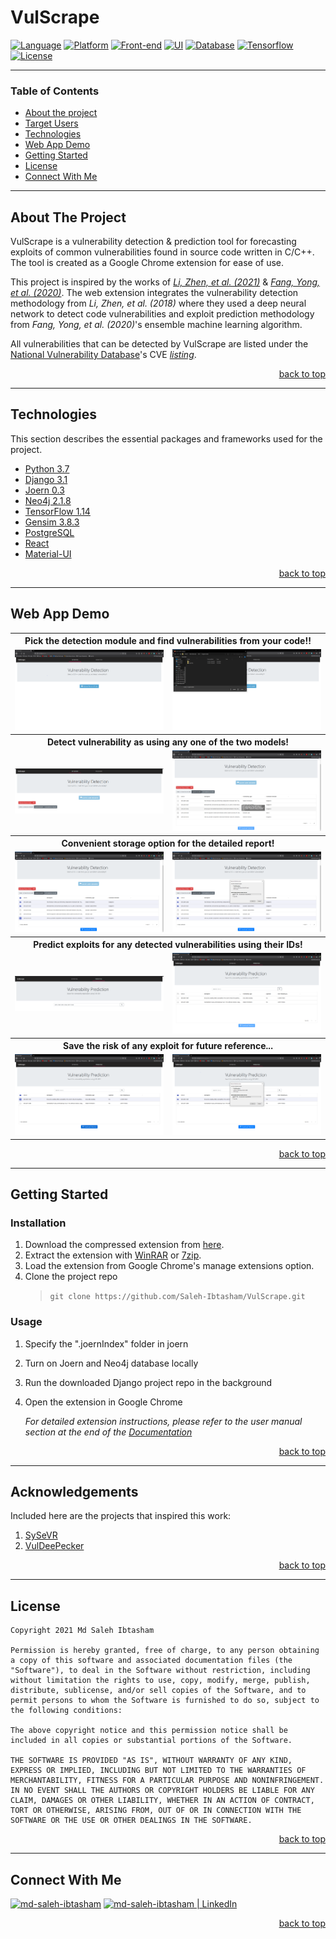 # VulScrape

[![Language](https://img.shields.io/badge/Python-3776AB?style=flat&logo=python&logoColor=white)](https://www.python.org/downloads/release/python-370/)
[![Platform](https://img.shields.io/badge/DJANGO-REST-ff1709?style=flat&logo=django&logoColor=white&color=ff1709&labelColor=gray)](https://www.django-rest-framework.org/)
[![Front-end](https://img.shields.io/badge/React-20232A?style=flat&logo=react&logoColor=61DAFB)](https://reactjs.org/)
[![UI](https://img.shields.io/badge/Material--UI-0081CB?style=flat&logo=material-ui&logoColor=white)](https://mui.com/)
[![Database](https://img.shields.io/badge/Neo4j-018bff?style=flat&logo=neo4j&logoColor=white)](https://community.chocolatey.org/packages/neo4j-community/2.1.8.20150617#dependencies)
[![Tensorflow](https://img.shields.io/badge/TensorFlow-FF6F00?style=flat&logo=tensorflow&logoColor=white)](https://github.com/tensorflow/tensorflow/releases/tag/v1.14.0-rc1)
[![License](https://img.shields.io/badge/license-MIT-lightgreen)](https://opensource.org/licenses/MIT)

---

### Table of Contents

- [About the project](#about-the-project)
- [Target Users](#target-users)
- [Technologies](#technologies)
- [Web App Demo](#web-app-demo)
- [Getting Started](#getting-started)
- [License](#license)
- [Connect With Me](#connect-with-me)

---

## About The Project

VulScrape is a vulnerability detection & prediction tool for forecasting exploits of common vulnerabilities found in source code written in C/C++. The tool is created as a Google Chrome extension for ease of use. 

This project is inspired by the works of *[Li, Zhen, et al. (2021)](https://ieeexplore.ieee.org/abstract/document/9321538)* & *[Fang, Yong, et al. (2020)](https://journals.plos.org/plosone/article?id=10.1371/journal.pone.0228439)*. The web extension integrates the vulnerability detection methodology from  *Li, Zhen, et al. (2018)* where they used a deep neural network to detect code vulnerabilities and exploit prediction methodology from *Fang, Yong, et al. (2020)*'s ensemble machine learning algorithm.

All vulnerabilities that can be detected by VulScrape are listed under the [National Vulnerability Database](https://nvd.nist.gov/)'s CVE *[listing](https://nvd.nist.gov/vuln/full-listing)*.

<p align="right"><a href="#vulscrape">back to top</a></p>

---

## Technologies

This section describes the essential packages and frameworks used for the project.

- [Python 3.7](https://www.python.org/downloads/release/python-370/)
- [Django 3.1](https://www.djangoproject.com/download/)
- [Joern 0.3](https://joern.io/)
- [Neo4j 2.1.8](https://community.chocolatey.org/packages/neo4j-community/2.1.8.20150617#dependencies)
- [TensorFlow 1.14](https://github.com/tensorflow/tensorflow/releases/tag/v1.14.0-rc1)
- [Gensim 3.8.3](https://pypi.org/project/gensim/3.8.3/)
- [PostgreSQL](https://www.postgresql.org/)
- [React](https://reactjs.org/)
- [Material-UI](https://mui.com/)

<p align="right"><a href="#vulscrape">back to top</a></p>

---

## Web App Demo

<table style="width:100%" class="center">
  <tr>
    <th colspan =  "100%">Pick the detection module and find vulnerabilities from your code!!</th>
  </tr>
  <tr>
    <td><img src="documentation/demo/1.png"/></td>
    <td><img src="documentation/demo/2.png"/></td>
  </tr>
  <tr>
    <th colspan =  "100%">Detect vulnerability as using any one of the two models!</th>
  </tr>
  <tr>
    <td><img src="documentation/demo/3.png"/></td>
    <td><img src="documentation/demo/4.png"/></td>
  </tr>
  <tr>
    <th colspan =  "100%">Convenient storage option for the detailed report!</th>
  </tr>
  <tr>
    <td><img src="documentation/demo/5.png"/></td>
    <td><img src="documentation/demo/6.png"/></td>
  </tr>
  <tr>
    <th colspan =  "100%">Predict exploits for any detected vulnerabilities using their IDs!</th>
  </tr>
  <tr>
    <td><img src="documentation/demo/7.png"/></td>
    <td><img src="documentation/demo/8.png"/></td>
  </tr>
  <tr>
    <th colspan =  "100%">Save the risk of any exploit for future reference...</th>
  </tr>
  <tr>
    <td><img src="documentation/demo/9.png"/></td>
    <td><img src="documentation/demo/10.png"/></td>
  </tr>
</table>

<p align="right"><a href="#partocalc">back to top</a></p>

---

## Getting Started
### Installation

1. Download the compressed extension from [here](https://github.com/Saleh-Ibtasham/VulScrape/releases/tag/add-on).
2. Extract the extension with [WinRAR](https://www.win-rar.com/start.html?&L=0) or [7zip](https://www.7-zip.org/).
3. Load the extension from Google Chrome's manage extensions option.
4. Clone the project repo
    > `git clone https://github.com/Saleh-Ibtasham/VulScrape.git`

### Usage
1. Specify the ".joernIndex" folder in joern
2. Turn on Joern and Neo4j database locally
3. Run the downloaded Django project repo in the background
4. Open the extension in Google Chrome

    *For detailed extension instructions, please refer to the user manual section at the end of the [Documentation](https://github.com/Saleh-Ibtasham/VulScrape/blob/master/documentation/VuleScrape_documentation.pdf)*

<p align="right"><a href="#vulscrape">back to top</a></p>

---

## Acknowledgements
Included here are the projects that inspired this work:

1. [SySeVR](https://github.com/SySeVR/SySeVR)
2. [VulDeePecker](https://github.com/CGCL-codes/VulDeePecker)

<p align="right"><a href="#vulscrape">back to top</a></p>

---

## License

```
Copyright 2021 Md Saleh Ibtasham

Permission is hereby granted, free of charge, to any person obtaining a copy of this software and associated documentation files (the "Software"), to deal in the Software without restriction, including without limitation the rights to use, copy, modify, merge, publish, distribute, sublicense, and/or sell copies of the Software, and to permit persons to whom the Software is furnished to do so, subject to the following conditions:

The above copyright notice and this permission notice shall be included in all copies or substantial portions of the Software.

THE SOFTWARE IS PROVIDED "AS IS", WITHOUT WARRANTY OF ANY KIND, EXPRESS OR IMPLIED, INCLUDING BUT NOT LIMITED TO THE WARRANTIES OF MERCHANTABILITY, FITNESS FOR A PARTICULAR PURPOSE AND NONINFRINGEMENT. IN NO EVENT SHALL THE AUTHORS OR COPYRIGHT HOLDERS BE LIABLE FOR ANY CLAIM, DAMAGES OR OTHER LIABILITY, WHETHER IN AN ACTION OF CONTRACT, TORT OR OTHERWISE, ARISING FROM, OUT OF OR IN CONNECTION WITH THE SOFTWARE OR THE USE OR OTHER DEALINGS IN THE SOFTWARE.
```

<p align="right"><a href="#vulscrape">back to top</a></p>

---

## Connect With Me

[<img alt="md-saleh-ibtasham" src="https://img.shields.io/badge/website-000000?style=for-the-badge&logoColor=white" />][website]
[<img alt="md-saleh-ibtasham | LinkedIn" src="https://img.shields.io/badge/LinkedIn-0077B5?style=for-the-badge&logo=linkedin&logoColor=white" />][linkedin]

<p align="right"><a href="#vulscrape">back to top</a></p>


[website]: https://sites.google.com/view/md-saleh-ibtasham/home
[linkedin]: https://www.linkedin.com/in/saleh-ibtasham/